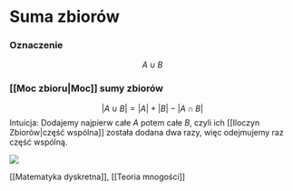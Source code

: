 # Suma zbiorów
### Oznaczenie
$$A \cup B$$
### [[Moc zbioru|Moc]] sumy zbiorów
$$|A\cup B|=|A|+|B|-|A\cap B|$$
Intuicja: Dodajemy najpierw całe $A$ potem całe $B$, czyli ich [[Iloczyn Zbiorów|część wspólna]] została dodana dwa razy, więc odejmujemy raz część wspólną.

![](img/suma_zbiorow.PNG)


[[Matematyka dyskretna]], [[Teoria mnogości]]